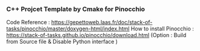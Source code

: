 ### C++ Projcet Template by Cmake for Pinocchio

Code Reference : https://gepettoweb.laas.fr/doc/stack-of-tasks/pinocchio/master/doxygen-html/index.html
How to install Pinocchio : https://stack-of-tasks.github.io/pinocchio/download.html (Option : Build from Source file & Disable Python interface )
